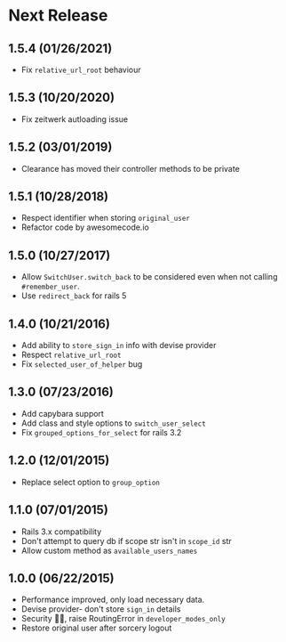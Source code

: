 # Next Release

## 1.5.4 (01/26/2021)

* Fix `relative_url_root` behaviour

## 1.5.3 (10/20/2020)

* Fix zeitwerk autloading issue

## 1.5.2 (03/01/2019)

* Clearance has moved their controller methods to be private

## 1.5.1 (10/28/2018)

* Respect identifier when storing `original_user`
* Refactor code by awesomecode.io

## 1.5.0 (10/27/2017)

* Allow `SwitchUser.switch_back` to be considered even when not calling `#remember_user`.
* Use `redirect_back` for rails 5

## 1.4.0 (10/21/2016)

* Add ability to `store_sign_in` info with devise provider
* Respect `relative_url_root`
* Fix `selected_user_of_helper` bug

## 1.3.0 (07/23/2016)

* Add capybara support
* Add class and style options to `switch_user_select`
* Fix `grouped_options_for_select` for rails 3.2

## 1.2.0 (12/01/2015)

* Replace select option to `group_option`

## 1.1.0 (07/01/2015)

* Rails 3.x compatibility
* Don't attempt to query db if scope str isn't in `scope_id` str
* Allow custom method as `available_users_names`

## 1.0.0 (06/22/2015)

* Performance improved, only load necessary data.
* Devise provider- don't store `sign_in` details
* Security :guardsman:, raise RoutingError in `developer_modes_only`
* Restore original user after sorcery logout
